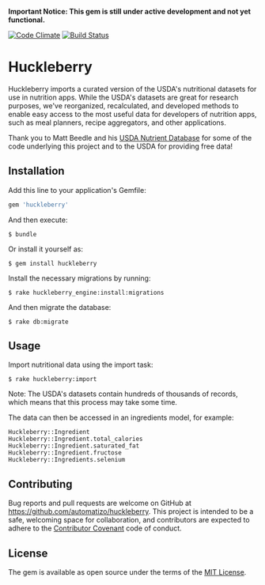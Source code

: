 **Important Notice: This gem is still under active development and not yet
functional.**

[![Code
Climate](https://codeclimate.com/github/automatizo/huckleberry/badges/gpa.svg)](https://codeclimate.com/github/automatizo/huckleberry) [![Build
Status](https://travis-ci.org/automatizo/huckleberry.svg?branch=master)](https://travis-ci.org/automatizo/huckleberry)

# Huckleberry

Huckleberry imports a curated version of the USDA's nutritional datasets for use
in nutrition apps. While the USDA's datasets are great for research purposes,
we've reorganized, recalculated, and developed methods to enable easy access to
the most useful data for developers of nutrition apps, such as meal planners,
recipe aggregators, and other applications.

Thank you to Matt Beedle and his [USDA Nutrient
Database](https://github.com/mattbeedle/usda-nutrient-database) for some of the
code underlying this project and to the USDA for providing free data!

## Installation

Add this line to your application's Gemfile:

```ruby
gem 'huckleberry'
```

And then execute:

    $ bundle

Or install it yourself as:

    $ gem install huckleberry

Install the necessary migrations by running:

    $ rake huckleberry_engine:install:migrations

And then migrate the database:

    $ rake db:migrate

## Usage

Import nutritional data using the import task:

    $ rake huckleberry:import

Note: The USDA's datasets contain hundreds of thousands of records, which means
that this process may take some time.

The data can then be accessed in an ingredients model, for example:

    Huckleberry::Ingredient
    Huckleberry::Ingredient.total_calories
    Huckleberry::Ingredient.saturated_fat
    Huckleberry::Ingredient.fructose
    Huckleberry::Ingredients.selenium

## Contributing

Bug reports and pull requests are welcome on GitHub at https://github.com/automatizo/huckleberry. This project is intended to be a safe, welcoming space for collaboration, and contributors are expected to adhere to the [Contributor Covenant](contributor-covenant.org) code of conduct.

## License

The gem is available as open source under the terms of the [MIT License](http://opensource.org/licenses/MIT).

